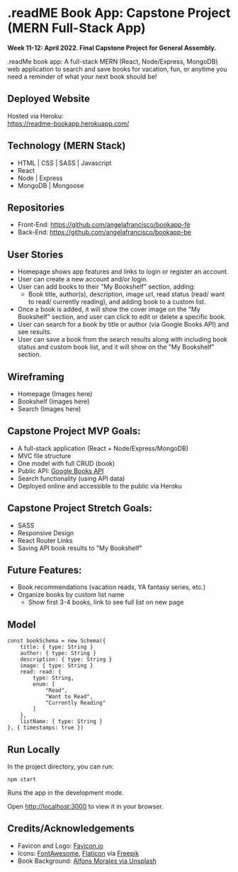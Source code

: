 # .readME Book App: Capstone Project (MERN Full-Stack App)

**Week 11-12: April 2022. Final Capstone Project for General Assembly.**

.readMe book app: A full-stack MERN (React, Node/Express, MongoDB) web application to search and save books for vacation, fun, or anytime you need a reminder of what your next book should be!

## Deployed Website

Hosted via Heroku:\
https://readme-bookapp.herokuapp.com/


## Technology (MERN Stack)

- HTML | CSS | SASS | Javascript
- React
- Node | Express
- MongoDB | Mongoose


## Repositories

- Front-End: https://github.com/angelafrancisco/bookapp-fe
- Back-End: https://github.com/angelafrancisco/bookapp-be


## User Stories

- Homepage shows app features and links to login or register an account.
- User can create a new account and/or login.
- User can add books to their "My Bookshelf" section, adding:
    - Book title, author(s), description, image url, read status (read/ want to read/ currently reading), and adding book to a custom list.
- Once a book is added, it will show the cover image on the "My Bookshelf" section, and user can click to edit or delete a specific book.
- User can search for a book by title or author (via Google Books API) and see results.
- User can save a book from the search results along with including book status and custom book list, and it will show on the "My Bookshelf" section.


## Wireframing

- Homepage (Images here)
- Bookshelf (Images here)
- Search (Images here)


## Capstone Project MVP Goals:

- A full-stack application (React + Node/Express/MongoDB)
- MVC file structure
- One model with full CRUD (book)
- Public API: [Google Books API](https://developers.google.com/books)
- Search functionality (using API data)
- Deployed online and accessible to the public via Heroku


## Capstone Project Stretch Goals:

- SASS
- Responsive Design
- React Router Links
- Saving API book results to "My Bookshelf"


## Future Features:

- Book recommendations (vacation reads, YA fantasy series, etc.)
- Organize books by custom list name
    - Show first 3-4 books, link to see full list on new page


## Model

``` 
const bookSchema = new Schema({
    title: { type: String }
    author: { type: String }
    description: { type: String }
    image: { type: String }
    read: read: { 
        type: String,
        enum: [
            "Read",
            "Want to Read",
            "Currently Reading"
        ]
    },
    listName: { type: String }
}, { timestamps: true })
```

## Run Locally

In the project directory, you can run:

`npm start`

Runs the app in the development mode.

Open [http://localhost:3000](http://localhost:3000) to view it in your browser.


## Credits/Acknowledgements

- Favicon and Logo: [Favicon.io](https://favicon.io/emoji-favicons/books/)
- Icons: [FontAwesome](https://fontawesome.com/icons), [Flaticon](https://www.flaticon.com/) via [Freepik](https://www.freepik.com) 
- Book Background: [Alfons Morales via Unsplash](https://unsplash.com/@alfonsmc10?utm_source=unsplash&utm_medium=referral&utm_content=creditCopyText)
